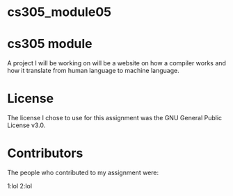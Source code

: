# cs305_module05

# cs305 module
A project I will be working on will be a website on how a compiler works and how it translate from human language to machine language.

# License
The license I chose to use for this assignment was the GNU General Public License v3.0.

# Contributors
The people who contributed to my assignment were:

1:lol
2:lol
